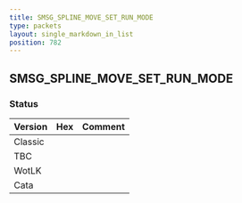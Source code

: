 ```yaml
---
title: SMSG_SPLINE_MOVE_SET_RUN_MODE
type: packets
layout: single_markdown_in_list
position: 782
---
```


## SMSG_SPLINE_MOVE_SET_RUN_MODE

### Status

Version | Hex | Comment
---------- | ---------- | ---------- 
Classic |  |  
TBC |  |  
WotLK |  |  
Cata |  |  
